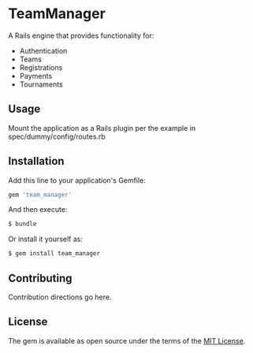 # TeamManager
A Rails engine that provides functionality for:
- Authentication
- Teams
- Registrations
- Payments
- Tournaments

## Usage
Mount the application as a Rails plugin per the example in spec/dummy/config/routes.rb

## Installation
Add this line to your application's Gemfile:

```ruby
gem 'team_manager'
```

And then execute:
```bash
$ bundle
```

Or install it yourself as:
```bash
$ gem install team_manager
```

## Contributing
Contribution directions go here.

## License
The gem is available as open source under the terms of the [MIT License](https://opensource.org/licenses/MIT).
